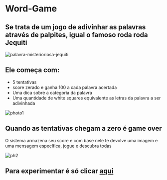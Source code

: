 # Word-Game

## Se trata de um jogo de adivinhar as palavras através de palpites, igual o famoso roda roda Jequiti
![palavra-misterioriosa-jequiti](https://github.com/Berto021/project_react_01_wordgame/assets/123036971/1fe9c648-4537-4491-a039-021413c48804)

## Ele começa com:
- 5 tentativas
- score zerado e ganha 100 a cada palavra acertada
- Uma dica sobre a categoria da palavra
- Uma quantidade de white squares equivalente as letras da palavra a ser adivinhada

![photo1](https://github.com/Berto021/project_react_01_wordgame/assets/123036971/4f234918-5565-4158-bc05-b57f707fd1b0)

## Quando as tentativas chegam a zero é game over
O sistema armazena seu score e com base nele te devolve uma imagem e uma mensagem específica, jogue e descubra todas

![ph2](https://github.com/Berto021/project_react_01_wordgame/assets/123036971/4012555b-88e4-4b59-9c68-5114f00ce866)


## Para experimentar é só clicar [aqui](https://project-react-01-wordgame.vercel.app/)
